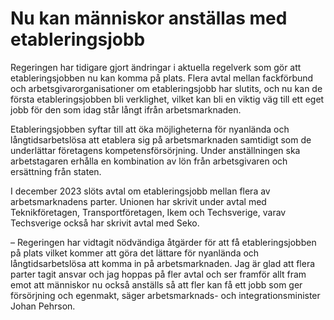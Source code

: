# Nu kan människor anställas med etableringsjobb

Regeringen har tidigare gjort ändringar i aktuella regelverk som gör att etableringsjobben nu kan komma på plats. Flera avtal mellan fackförbund och arbetsgivarorganisationer om etableringsjobb har slutits, och nu kan de första etableringsjobben bli verklighet, vilket kan bli en viktig väg till ett eget jobb för den som idag står långt ifrån arbetsmarknaden.

Etableringsjobben syftar till att öka möjligheterna för nyanlända och långtidsarbetslösa att etablera sig på arbetsmarknaden samtidigt som de underlättar företagens kompetensförsörjning. Under anställningen ska arbetstagaren erhålla en kombination av lön från arbetsgivaren och ersättning från staten.

I december 2023 slöts avtal om etableringsjobb mellan flera av arbetsmarknadens parter. Unionen har skrivit under avtal med Teknikföretagen, Transportföretagen, Ikem och Techsverige, varav Techsverige också har skrivit avtal med Seko.

– Regeringen har vidtagit nödvändiga åtgärder för att få etableringsjobben på plats vilket kommer att göra det lättare för nyanlända och långtidsarbetslösa att komma in på arbetsmarknaden. Jag är glad att flera parter tagit ansvar och jag hoppas på fler avtal och ser framför allt fram emot att människor nu också anställs så att fler kan få ett jobb som ger försörjning och egenmakt, säger arbetsmarknads- och integrationsminister Johan Pehrson.
